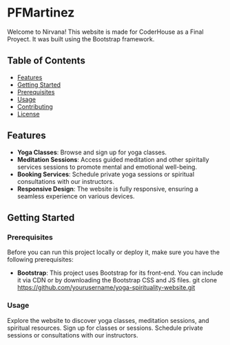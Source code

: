 # PFMartinez

Welcome to Nirvana! This website is made for CoderHouse as a Final Proyect. It was built using the Bootstrap framework.

## Table of Contents

- [Features](#features)
- [Getting Started](#getting-started)
- [Prerequisites](#prerequisites)
- [Usage](#usage)
- [Contributing](#contributing)
- [License](#license)

## Features

- **Yoga Classes**: Browse and sign up for yoga classes.
- **Meditation Sessions**: Access guided meditation and other spiritally services sessions to promote mental and emotional well-being.
- **Booking Services**: Schedule private yoga sessions or spiritual consultations with our instructors.
- **Responsive Design**: The website is fully responsive, ensuring a seamless experience on various devices.

## Getting Started

### Prerequisites

Before you can run this project locally or deploy it, make sure you have the following prerequisites:

- **Bootstrap**: This project uses Bootstrap for its front-end. You can include it via CDN or by downloading the Bootstrap CSS and JS files.
 git clone https://github.com/yourusername/yoga-spirituality-website.git

### Usage
Explore the website to discover yoga classes, meditation sessions, and spiritual resources.
Sign up for classes or sessions.
Schedule private sessions or consultations with our instructors.

